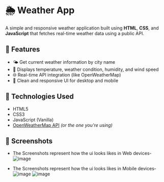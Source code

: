 # 🌦️ Weather App

A simple and responsive weather application built using **HTML**, **CSS**, and **JavaScript** that fetches real-time weather data using a public API.

## 🚀 Features

- 🌤️ Get current weather information by city name
- 📍 Displays temperature, weather condition, humidity, and wind speed
- 🌐 Real-time API integration (like OpenWeatherMap)
- 🎨 Clean and responsive UI for desktop and mobile

## 🔧 Technologies Used

- HTML5
- CSS3
- JavaScript (Vanilla)
- [OpenWeatherMap API](https://openweathermap.org/api) *(or the one you're using)*

## 📸 Screenshots
- The Screenshots represent how the ui looks likes in Web devices-
  ![image](https://github.com/user-attachments/assets/f8546f18-984d-4ce1-83f7-958c3ce5ef3b)
  
- The Screenshots represent how the ui looks likes in Mobile devices-
  ![image](https://github.com/user-attachments/assets/61ea3bbc-46be-4745-88bd-86748d8caa04)
  ![image](https://github.com/user-attachments/assets/84a17d4d-3ca4-4977-b976-5733addb83e6)


  

